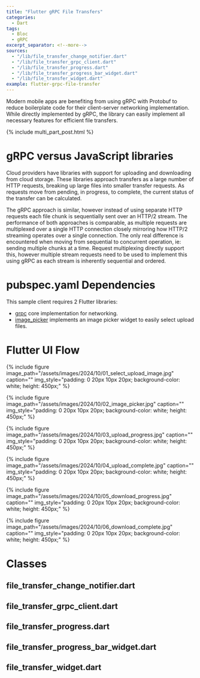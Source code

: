 ```yaml
---
title: "Flutter gRPC File Transfers"
categories:
  - Dart
tags:
  - Bloc
  - gRPC
excerpt_separator: <!--more-->
sources:
  - "/lib/file_transfer_change_notifier.dart"
  - "/lib/file_transfer_grpc_client.dart"
  - "/lib/file_transfer_progress.dart"
  - "/lib/file_transfer_progress_bar_widget.dart"
  - "/lib/file_transfer_widget.dart"
example: flutter-grpc-file-transfer
---
```

Modern mobile apps are benefiting from using gRPC with Protobuf to reduce boilerplate code for their client-server 
networking implementation. While directly implemented by gRPC, the library can easily implement all necessary features
for efficient file transfers.<!--more-->

{% include multi_part_post.html %}

# gRPC versus JavaScript libraries

Cloud providers have libraries with support for uploading and downloading from cloud storage. These libraries approach
transfers as a large number of HTTP requests, breaking up large files into smaller transfer requests. As requests move
from pending, in progress, to complete, the current status of the transfer can be calculated.

The gRPC approach is similar, however instead of using separate HTTP requests each file chunk is sequentially sent 
over an HTTP/2 stream. The performance of both approaches is comparable, as multiple requests are multiplexed over a 
single HTTP connection closely mirroring how HTTP/2 streaming operates over a single connection. The only real 
difference is encountered when moving from sequential to concurrent operation, ie: sending multiple chunks at a time. 
Request multiplexing directly support this, however multiple stream requests need to be used to implement this using 
gRPC as each stream is inherently sequential and ordered.

# pubspec.yaml Dependencies

This sample client requires 2 Flutter libraries:
- [grpc](https://pub.dev/packages/grpc) core implementation for networking.
- [image_picker](https://pub.dev/packages/image_picker) implements an image picker widget to easily select upload files.

# Flutter UI Flow

{%
include figure image_path="/assets/images/2024/10/01_select_upload_image.jpg"
caption=""
img_style="padding: 0 20px 10px 20px; background-color: white; height: 450px;"
%}

{%
include figure image_path="/assets/images/2024/10/02_image_picker.jpg"
caption=""
img_style="padding: 0 20px 10px 20px; background-color: white; height: 450px;"
%}

{%
include figure image_path="/assets/images/2024/10/03_upload_progress.jpg"
caption=""
img_style="padding: 0 20px 10px 20px; background-color: white; height: 450px;"
%}

{%
include figure image_path="/assets/images/2024/10/04_upload_complete.jpg"
caption=""
img_style="padding: 0 20px 10px 20px; background-color: white; height: 450px;"
%}

{%
include figure image_path="/assets/images/2024/10/05_download_progress.jpg"
caption=""
img_style="padding: 0 20px 10px 20px; background-color: white; height: 450px;"
%}

{%
include figure image_path="/assets/images/2024/10/06_download_complete.jpg"
caption=""
img_style="padding: 0 20px 10px 20px; background-color: white; height: 450px;"
%}

# Classes

## file_transfer_change_notifier.dart

## file_transfer_grpc_client.dart

## file_transfer_progress.dart

## file_transfer_progress_bar_widget.dart

## file_transfer_widget.dart